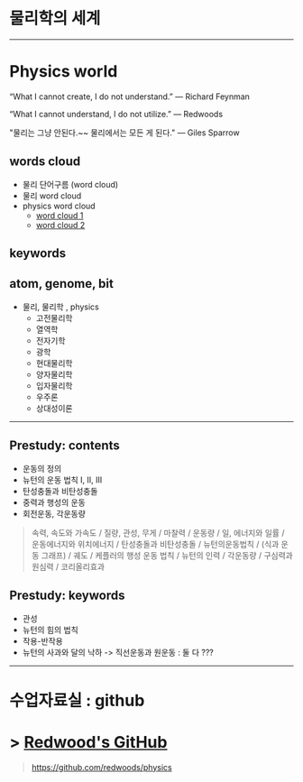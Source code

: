 # 물리학의 세계

---

# Physics world

“What I cannot create, I do not understand.”
— Richard Feynman

“What I cannot understand, I do not utilize.”
— Redwoods

"물리는 그냥 안된다.~~ 물리에서는 모든 게 된다."
— Giles Sparrow

## words cloud

- 물리 단어구름 (word cloud)
- 물리 word cloud
- physics word cloud
    - [word cloud 1](https://www.google.com/search?q=physics+word+cloud&source=lnms&tbm=isch&sa=X&ved=0ahUKEwib_PDUtbPkAhXOad4KHXbQCYEQ_AUIESgB&biw=1514&bih=978&dpr=1.25#imgrc=LrDBpIdM7p6HxM:)
    -  [word cloud 2](https://www.google.com/search?q=physics+word+cloud&source=lnms&tbm=isch&sa=X&ved=0ahUKEwib_PDUtbPkAhXOad4KHXbQCYEQ_AUIESgB&biw=1514&bih=978&dpr=1.25#imgrc=IZFF0DJy2cqO-M:)

## keywords

## atom, genome, bit

- 물리, 물리학 , physics
  - 고전물리학
  - 열역학
  - 전자기학
  - 광학
  - 현대물리학
  - 양자물리학
  - 입자물리학
  - 우주론
  - 상대성이론

---

## Prestudy: contents

- 운동의 정의
- 뉴턴의 운동 법칙 I, II, III
- 탄성충돌과 비탄성충돌
- 중력과 행성의 운동
- 회전운동, 각운동량

> 속력, 속도와 가속도 / 질량, 관성, 무게 / 마찰력 / 운동량 / 일, 에너지와 일률 / 운동에너지와 위치에너지 / 탄성충돌과 비탄성충돌 / 뉴턴의운동법칙 / (식과 운동 그래프) / 궤도 / 케플러의 행성 운동 법칙 / 뉴턴의 인력 / 각운동량 / 구심력과 원심력 / 코리올리효과

## Prestudy: keywords

- 관성
- 뉴턴의 힘의 법칙
- 작용-반작용
- 뉴턴의 사과와 달의 낙하 -> 직선운동과 원운동 : 둘 다 ???

---

# 수업자료실 : github

# > [Redwood's GitHub](https://github.com/redwoods/physics)

> https://github.com/redwoods/physics
